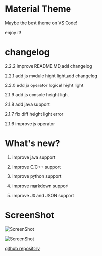 # Material Theme
Maybe the best theme on VS Code! 

enjoy it!

# changelog 
2.2.2 improve README.MD,add changelog 

2.2.1 add js module hight light,add changelog 

2.2.0 add js operator logical hight light 

2.1.9 add js console height light 

2.1.8 add java support 

2.1.7 fix diff height light error 

2.1.6 improve js operator

# What's new?
1. improve java support

2. improve C/C++ support 

3. improve python support 

4. improve markdown support 

5. improve JS and JSON support

# ScreenShot
![ScreenShot](https://raw.githubusercontent.com/Binaryify/Material-Theme-vscode/master/static/screenshot1.png)

![ScreenShot](https://raw.githubusercontent.com/Binaryify/Material-Theme-vscode/master/static/screenshot2.png)


[github repository](https://github.com/Binaryify/Material-Theme-vscode)